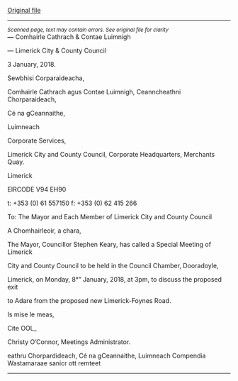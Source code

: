 [Original file](https://www.limerick.ie/sites/default/files/media/documents/2018-01/00%20Agenda%20Special%20Meeting%20080118.pdf)

---
*<small>Scanned page, text may contain errors. See original file for clarity</small>*  
__—__ Comhairle Cathrach
& Contae Luimnigh

— Limerick City
& County Council

3 January, 2018.

Sewbhisi Corparaideacha,

Comhairle Cathrach agus Contae Luimnigh,
Ceanncheathni Chorparaideach,

Cé na gCeannaithe,

Luimneach

Corporate Services,

Limerick City and County Council,
Corporate Headquarters,
Merchants Quay.

Limerick

EIRCODE V94 EH90

t: +353 (0) 61 557150
f: +353 (0) 62 415 266

To: The Mayor and Each Member of Limerick City and County Council

A Chomhairleoir, a chara,

The Mayor, Councillor Stephen Keary, has called a Special Meeting of Limerick

City and County Council to be held in the Council Chamber, Dooradoyle,

Limerick, on Monday, 8°” January, 2018, at 3pm, to discuss the proposed exit

to Adare from the proposed new Limerick-Foynes Road.

Is mise le meas,

Cite OOL_

Christy O’Connor,
Meetings Administrator.

eathru Chorpardideach, Cé na gCeannaithe, Luimneach
Compendia Wastamaraae sanicr ott remteet


---
